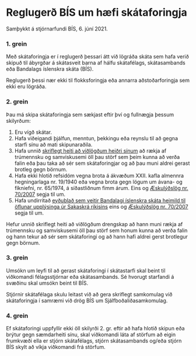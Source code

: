 # Reglugerð BÍS um hæfi skátaforingja

Samþykkt á stjórnarfundi BÍS, 6. júní 2021.

### 1. grein
Með skátaforingja er í reglugerð þessari átt við lögráða skáta sem hafa verið skipuð til ábyrgðar á skátasveit barna af hálfu skátafélags, skátasambands eða Bandalags íslenskra skáta (BÍS).

Reglugerð þessi nær ekki til flokksforingja eða annarra aðstoðarforingja sem ekki eru lögráða.

### 2. grein
Þau má skipa skátaforingja sem sækjast eftir því og fullnægja þessum skilyrðum:

1. Eru vígð skátar.
2. Hafa viðeigandi þjálfun, menntun, þekkingu eða reynslu til að gegna starfi sínu að mati skipunaraðila.
3. Hafa unnið [skriflegt heiti að viðlögðum heiðri sínum](https://skatarnir.is/wp-content/uploads/Sæmdarheit-skátaforingja.pdf) að rækja af trúmennsku og samviskusemi öll þau störf sem þeim kunna að verða falin eða þau taka að sér sem skátaforingjar og að þau muni aldrei gerast brotleg gegn börnum.
4. Hafa ekki hlotið refsidóm vegna brota á ákvæðum XXII. kafla almennra hegningarlaga nr. 19/1940 eða vegna brota gegn lögum um ávana- og fíkniefni, nr. 65/1974, á síðastliðnum fimm árum. Eins og [Æskulýðslög nr. 70/2007](https://www.althingi.is/lagas/nuna/2007070.html) segja til um.
5. Hafa undirritað [eyðublað sem veitir Bandalagi íslenskra skáta heimild til öflunar upplýsinga úr Sakaskrá ríkisins](https://skatarnir.is/wp-content/uploads/Sakaskrárheimild-eyðublað.pdf) eins og [Æskulýðslög nr. 70/2007](https://www.althingi.is/lagas/nuna/2007070.html) segja til um.

Hefur unnið skriflegt heiti að viðlögðum drengskap að hann muni rækja af trúmennsku og samviskusemi öll þau störf sem honum kunna að verða falin og hann tekur að sér sem skátaforingi og að hann hafi aldrei gerst brotlegur gegn börnum.

### 3. grein
Umsókn um leyfi til að gerast skátaforingi í skátastarfi skal beint til viðkomandi félagsstjórnar eða skátasambands. Sé hvorugt starfandi á svæðinu skal umsókn beint til BÍS.

Stjórnir skátafélaga skulu leitast við að gera skriflegt samkomulag við skátaforingja í samræmi við drög BÍS um Sjálfboðaliðasamkomulag.

### 4. grein
Ef skátaforingi uppfyllir ekki öll skilyrði 2. gr. eftir að hafa hlotið skipun eða brýtur gegn sæmdarheiti sínu, skal viðkomandi láta af störfum að eigin frumkvæði ella er stjórn skátafélags, stjórn skátasambands og/eða stjórn BÍS skylt að víkja viðkomandi frá störfum.

